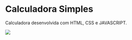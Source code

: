 # Calculadora Simples
Calculadora desenvolvida com HTML, CSS e JAVASCRIPT.

<img src="https://github.com/user-attachments/assets/e16600f0-31a9-4dcd-885c-5cffb3e9fe93">
